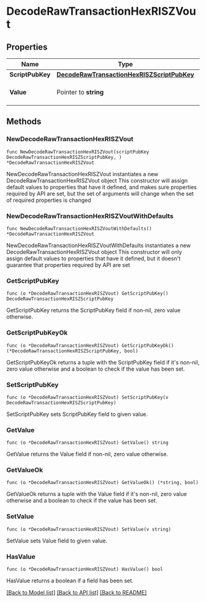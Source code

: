 # DecodeRawTransactionHexRISZVout

## Properties

Name | Type | Description | Notes
------------ | ------------- | ------------- | -------------
**ScriptPubKey** | [**DecodeRawTransactionHexRISZScriptPubKey**](DecodeRawTransactionHexRISZScriptPubKey.md) |  | 
**Value** | Pointer to **string** | Defines the specific amount. | [optional] 

## Methods

### NewDecodeRawTransactionHexRISZVout

`func NewDecodeRawTransactionHexRISZVout(scriptPubKey DecodeRawTransactionHexRISZScriptPubKey, ) *DecodeRawTransactionHexRISZVout`

NewDecodeRawTransactionHexRISZVout instantiates a new DecodeRawTransactionHexRISZVout object
This constructor will assign default values to properties that have it defined,
and makes sure properties required by API are set, but the set of arguments
will change when the set of required properties is changed

### NewDecodeRawTransactionHexRISZVoutWithDefaults

`func NewDecodeRawTransactionHexRISZVoutWithDefaults() *DecodeRawTransactionHexRISZVout`

NewDecodeRawTransactionHexRISZVoutWithDefaults instantiates a new DecodeRawTransactionHexRISZVout object
This constructor will only assign default values to properties that have it defined,
but it doesn't guarantee that properties required by API are set

### GetScriptPubKey

`func (o *DecodeRawTransactionHexRISZVout) GetScriptPubKey() DecodeRawTransactionHexRISZScriptPubKey`

GetScriptPubKey returns the ScriptPubKey field if non-nil, zero value otherwise.

### GetScriptPubKeyOk

`func (o *DecodeRawTransactionHexRISZVout) GetScriptPubKeyOk() (*DecodeRawTransactionHexRISZScriptPubKey, bool)`

GetScriptPubKeyOk returns a tuple with the ScriptPubKey field if it's non-nil, zero value otherwise
and a boolean to check if the value has been set.

### SetScriptPubKey

`func (o *DecodeRawTransactionHexRISZVout) SetScriptPubKey(v DecodeRawTransactionHexRISZScriptPubKey)`

SetScriptPubKey sets ScriptPubKey field to given value.


### GetValue

`func (o *DecodeRawTransactionHexRISZVout) GetValue() string`

GetValue returns the Value field if non-nil, zero value otherwise.

### GetValueOk

`func (o *DecodeRawTransactionHexRISZVout) GetValueOk() (*string, bool)`

GetValueOk returns a tuple with the Value field if it's non-nil, zero value otherwise
and a boolean to check if the value has been set.

### SetValue

`func (o *DecodeRawTransactionHexRISZVout) SetValue(v string)`

SetValue sets Value field to given value.

### HasValue

`func (o *DecodeRawTransactionHexRISZVout) HasValue() bool`

HasValue returns a boolean if a field has been set.


[[Back to Model list]](../README.md#documentation-for-models) [[Back to API list]](../README.md#documentation-for-api-endpoints) [[Back to README]](../README.md)


